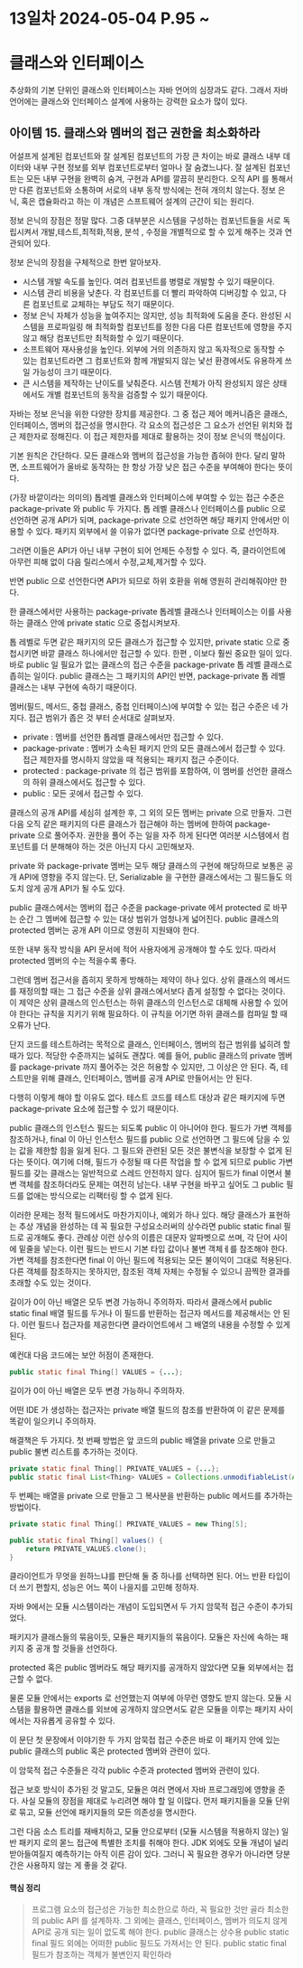 # 13일차 2024-05-04 P.95 ~

# 클래스와 인터페이스

추상화의 기본 단위인 클래스와 인터페이스는 자바 언어의 심장과도 같다.
그래서 자바 언어에는 클래스와 인터페이스 설계에 사용하는 강력한 요소가 많이 있다.

## 아이템 15. 클래스와 멤버의 접근 권한을 최소화하라

어설프게 설계된 컴포넌트와 잘 설계된 컴포넌트의 가장 큰 차이는
바로 클래스 내부 데이터와 내부 구현 정보를 외부 컴포넌트로부터
얼마나 잘 숨겼느냐다.
잘 설계된 컴포넌트는 모든 내부 구현을 완벽히 숨겨, 구현과 API를
깔끔히 분리한다. 오직 API 를 통해서만 다른 컴포넌트와 소통하며
서로의 내부 동작 방식에는 전혀 개의치 않는다.
정보 은닉, 혹은 캡슐화라고 하는 이 개념은 스프트웨어 설계의
근간이 되는 원리다.

정보 은닉의 장점은 정말 많다. 그중 대부분은 시스템을 구성하는
컴포넌트들을 서로 독립시켜서 개발,테스트,최적화,적용, 분석 , 수정을
개별적으로 할 수 있게 해주는 것과 연관되어 있다.

정보 은닉의 장점을 구체적으로 한번 알아보자.

- 시스템 개발 속도를 높인다. 여러 컴포넌트를 병렬로 개발할 수 있기 때문이다.
- 시스템 관리 비용을 낮춘다. 각 컴포넌트를 더 빨리 파악하여 디버깅할 수 있고, 다른 컴포넌트로 교체하는 부담도 적기 때문이다.
- 정보 은닉 자체가 성능을 높여주지는 않지만, 성능 최적화에 도움을 준다. 완성된 시스템을 프로파일링 해 최적화할 컴포넌트를 정한 다음 다른 컴포넌트에
영향을 주지 않고 해당 컴포넌트만 최적화할 수 있기 때문이다.
- 소프트웨어 재사용성을 높인다. 외부에 거의 의존하지 않고 독자적으로 동작할 수 있는 컴포넌트라면 그 컴포넌트와 함께 개발되지 않는 낯선 환경에서도 유용하게 쓰일 가능성이 크기 때문이다.
- 큰 시스템을 제작하는 난이도를 낮춰준다. 시스템 전체가 아직 완성되지 않은 상태에서도 개별 컴포넌트의 동작을 검증할 수 있기 때문이다.

자바는 정보 은닉을 위한 다양한 장치를 제공한다. 그 중 접근 제어 메커니즘은 클래스, 인터페이스, 멤버의 접근성을 명시한다.
각 요소의 접근성은 그 요소가 선언된 위치와 접근 제한자로 정해진다. 
이 접근 제한자를 제대로 활용하는 것이 정보 은닉의 핵심이다.

기본 원칙은 간단하다. 모든 클래스와 멤버의 접근성을 가능한 좁혀야 한다.
달리 말하면, 소프트웨어가 올바로 동작하는 한 항상 가장 낮은 접근 수준을 부여해야 한다는 뜻이다.

(가장 바깥이라는 의미의) 톱레벨 클래스와 인터페이스에 부여할 수 있는
접근 수준은 package-private 와 public 두 가지다. 
톱 레벨 클래스나 인터페이스를 public 으로  선언하면 공개 API가 되며,
package-private 으로 선언하면 해당 패키지 안에서만 이용할 수 있다.
패키지 외부에서 쓸 이유가 없다면 package-private 으로 선언하자.

그러면 이들은 API가 아닌 내부 구현이 되어 언제든 수정할 수 있다.
즉, 클라이언트에 아무런 피해 없이 다음 릴리스에서 수정,교체,제거할 수 있다.

반면 public 으로 선언한다면 API가 되므로 하위 호환을 위해 영원히 관리해줘야만 한다.

한 클래스에서만 사용하는 package-private 톱레벨 클래스나 인터페이스는 이를 사용하는 클래스 안에
private static 으로 중첩시켜보자.

톱 레벨로 두면 같은 패키지의 모든 클래스가 접근할 수 있지만,
private static 으로 중첩시키면 바깥 클래스 하나에서만 접근할 수 있다.
한편 , 이보다 훨씬 중요한 일이 있다. 바로 public 일 필요가 없는 클래스의
접근 수준을 package-private 톱 레벨 클래스로 좁히는 일이다.
public 클래스는 그 패키지의 API인 반면, package-private 톱 레벨 클래스는 내부 구현에 속하기 때문이다.

멤버(필드, 메서드, 중첩 클래스, 중첩 인터페이스)에 부여할 수 있는 접근 수준은 네 가지다.
접근 범위가 좁은 것 부터 순서대로 살펴보자.

- private : 멤버를 선언한 톱레벨 클래스에서만 접근할 수 있다.
- package-private : 멤버가 소속된 패키지 안의 모든 클래스에서 접근할 수 있다. 접근 제한자를 명시하지 않았을 때 적용되는 패키지 접근 수준이다.
- protected : package-private 의 접근 범위를 포함하여, 이 멤버를 선언한 클래스의 하위 클래스에서도 접근할 수 있다.
- public : 모든 곳에서 접근할 수 있다.

클래스의 공개 API를 세심히 설계한 후, 그 외의 모든 멤버는 private 으로 만들자.
그런 다음 오직 같은 패키지의 다른 클래스가 접근해야 하는 멤버에 한하여
package-private 으로 풀어주자.
권한을 풀어 주는 일을 자주 하게 된다면 여러분 시스템에서
컴포넌트를 더 분해해야 하는 것은 아닌지 다시 고민해보자.

private 와 package-private 멤버는 모두 해당 클래스의 구현에 해당하므로
보통은 공개 API에 영향을 주지 않는다. 
단, Serializable 을 구현한 클래스에서는 그 필드들도 의도치 않게
공개 API가 될 수도 있다.

public 클래스에서는 멤버의 접근 수준을 package-private 에서
protected 로 바꾸는 순간 그 멤버에 접근할 수 있는 대상 범위가 
엄청나게 넓어진다. 
public 클래스의 protected 멤버는 공개 API 이므로 영원히 지원돼야 한다.

또한 내부 동작 방식을 API 문서에 적어 사용자에게 공개해야 할 수도 있다.
따라서 protected 멤버의 수는 적을수록 좋다.

그런데 멤버 접근서을 좁히지 못하게 방해하는 제약이 하나 있다.
상위 클래스의 메서드를 재정의할 때는 그 접근 수준을 상위 클래스에서보다
좁게 설정할 수 없다는 것이다. 이 제약은 상위 클래스의 인스턴스는 하위
클래스의 인스턴스로 대체해 사용할 수 있어야 한다는 규칙을 지키기 위해
필요하다. 이 규칙을 어기면 하위 클래스를 컴파일 할 때 오류가 난다.

단지 코드를 테스트하려는 목적으로 클래스, 인터페이스, 멤버의 접근 범위를 넓히려 할 때가 있다.
적당한 수준까지는 넓혀도 괜찮다.
예를 들어, public 클래스의 private 멤버를 package-private 까지 풀어주는 것은 허용할 수 있지만,
그 이상은 안 된다. 즉, 테스트만을 위해 클래스, 인터페이스, 멤버를 공개 API로 만들어서는 안 된다.

다행히 이렇게 해야 할 이유도 없다. 테스트 코드를 테스트 대상과 같은 패키지에 두면
package-private 요소에 접근할 수 있기 때문이다. 

public 클래스의 인스턴스 필드는 되도록 public 이 아니어야 한다.
필드가 가변 객체를 참조하거나, final 이 아닌 인스턴스 필드를 public 으로 선언하면
그 필드에 담을 수 있는 값을 제한할 힘을 잃게 된다. 
그 필드와 관련된 모든 것은 불변식을 보장할 수 없게 된다는 뜻이다.
여기에 더해, 필드가 수정될 때 다른 작업을 할 수 없게 되므로 public 가변 필드를 갖는
클래스는 일반적으로 스레드 안전하지 않다. 심지어 필드가 final 이면서
불변 객체를 참조하더라도 문제는 여전히 남는다. 내부 구현을 바꾸고 싶어도 그 public 필드를 없애는 방식으로는 
리팩터링 할 수 없게 된다.

이러한 문제는 정적 필드에서도 마찬가지이나, 예외가 하나 있다.
해당 클래스가 표현하는 추상 개념을 완성하는 데 꼭 필요한 구성요소러써의 상수라면
public static final 필드로 공개해도 좋다. 관례상 이런 상수의 이름은 대문자 알파벳으로 쓰며, 각 단어 사이에 밑줄을 넣는다.
이런 필드는 반드시 기본 타입 값이나 불변 객체ㅔ를 참조해야 한다. 
가변 객체를 참조한다면 final 이 아닌 필드에 적용되는 모든 불이익이 그대로 적용된다.
다른 객체를 참조하지는 못하지만, 참조된 객체 자체는 수정될 수 있으니
끔찍한 결과를 초래할 수도 있는 것이다.

길이가 0이 아닌 배열은 모두 변경 가능하니 주의하자. 따라서
클래스에서 public static final 배열 필드를 두거나 이 필드를 반환하는 접근자 메서드를 
제공해서는 안 된다. 이런 필드나 접근자를 제공한다면 클라이언트에서 그 배열의 내용을 
수정할 수 있게 된다. 

예컨대 다음 코드에는 보안 허점이 존재한다.

```java
public static final Thing[] VALUES = {...};
```

길이가 0이 아닌 배열은 모두 변경 가능하니 주의하자.

어떤 IDE 가 생성하는 접근자는 private 배열 필드의 참조를 반환하여 이 같은
문제를 똑같이 일으키니 주의하자.

해결책은 두 가지다. 첫 번째 방법은 앞 코드의 public 배열을 private 으로 만들고
public 불변 리스트를 추가하는 것이다.

```java
private static final Thing[] PRIVATE_VALUES = {...};
public static final List<Thing> VALUES = Collections.unmodifiableList(Arrays.asList(PRIVATE_VALUES));
```

두 번쩨는 배열을 private 으로 만들고 그 복사분을 반환하는 public 메서드를 
추가하는 방법이다.

```java
private static final Thing[] PRIVATE_VALUES = new Thing[5];
    
public static final Thing[] values() {
    return PRIVATE_VALUES.clone();
}
```

클라이언트가 무엇을 원하느냐를 판단해 둘 중 하나를 선택하면 된다.
어느 반환 타입이 더 쓰기 편할지, 성능은 어느 쪽이 나을지를 고민해 정하자.

자바 9에서는 모듈 시스템이라는 개념이 도입되면서 두 가지 암묵적 접근 수준이 추가되었다. 

패키지가 클래스들의 묶음이듯, 모듈은 패키지들의 묶음이다.
모듈은 자신에 속하는 패키지 중 공개 할 것들을 선언하다.

protected 혹은 public 멤버라도 해당 패키지를 공개하지 않았다면
모듈 외부에서는 접근할 수 없다. 

물론 모듈 안에서는 exports 로 선언했는지 여부에 아무런 영향도 받지 않는다.
모듈 시스템을 활용하면 클래스를 외브에 공개하지 않으면서도 
같은 모듈을 이루는 패키지 사이에서는 자유롭게 공유할 수 있다.

이 문단 첫 문장에서 이야기한 두 가지 암묵접 접근 수준은
바로 이 패키지 안에 있는 public 클래스의 public 혹은
protected 멤버와 관련이 있다.

이 암묵적 접근 수준들은 각각 public 수준과 protected 멤버와 관련이 있다.

접근 보호 방식이 추가된 것 말고도, 모듈은 여러 면에서 자바 프로그래밍에 영향을 준다.
사실 모듈의 장점을 제대로 누리려면 해야 할 일 이많다.
먼저 패키지들을 모듈 단위로 묶고, 모듈 선언에 패키지들의 모든 의존성을 명시한다. 

그런 다음 소스 트리를 재배치하고, 모듈 안으로부터 (모듈 시스템을 적용하지 않는)
일반 패키지 로의 몯느 접근에 특별한 조치를 취해야 한다.
JDK 외에도 모듈 개념이 널리 받아들여질지 예측하기는 아직 이른 감이 있다.
그러니 꼭 필요한 경우가 아니라면 당분간은 사용하지 않는 게 좋을 것 같다.

#### 핵심 정리

> 프로그램 요소의 접근성은 가능한 최소한으로 하라, 
> 꼭 필요한 것만 골라 최소한의 public API 를 설계하자.
> 그 외에는 클래스, 인터페이스, 멤버가 의도치 않게 API로 공개 되는 일이 없도록 해야 한다.
> public 클래스는 상수용 public static final 필드 외에는 
> 어떠한 public 필드도 가져서는 안 된다. public static final 필드가 참조하는 객체가 불변인지 확인하라